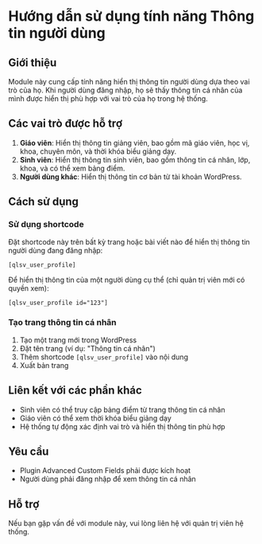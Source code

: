 # Hướng dẫn sử dụng tính năng Thông tin người dùng

## Giới thiệu

Module này cung cấp tính năng hiển thị thông tin người dùng dựa theo vai trò của họ. Khi người dùng đăng nhập, họ sẽ thấy thông tin cá nhân của mình được hiển thị phù hợp với vai trò của họ trong hệ thống.

## Các vai trò được hỗ trợ

1. **Giáo viên**: Hiển thị thông tin giảng viên, bao gồm mã giáo viên, học vị, khoa, chuyên môn, và thời khóa biểu giảng dạy.
2. **Sinh viên**: Hiển thị thông tin sinh viên, bao gồm thông tin cá nhân, lớp, khoa, và có thể xem bảng điểm.
3. **Người dùng khác**: Hiển thị thông tin cơ bản từ tài khoản WordPress.

## Cách sử dụng

### Sử dụng shortcode

Đặt shortcode này trên bất kỳ trang hoặc bài viết nào để hiển thị thông tin người dùng đang đăng nhập:

```
[qlsv_user_profile]
```

Để hiển thị thông tin của một người dùng cụ thể (chỉ quản trị viên mới có quyền xem):

```
[qlsv_user_profile id="123"]
```

### Tạo trang thông tin cá nhân

1. Tạo một trang mới trong WordPress
2. Đặt tên trang (ví dụ: "Thông tin cá nhân")
3. Thêm shortcode `[qlsv_user_profile]` vào nội dung
4. Xuất bản trang

## Liên kết với các phần khác

- Sinh viên có thể truy cập bảng điểm từ trang thông tin cá nhân
- Giáo viên có thể xem thời khóa biểu giảng dạy
- Hệ thống tự động xác định vai trò và hiển thị thông tin phù hợp

## Yêu cầu

- Plugin Advanced Custom Fields phải được kích hoạt
- Người dùng phải đăng nhập để xem thông tin cá nhân

## Hỗ trợ

Nếu bạn gặp vấn đề với module này, vui lòng liên hệ với quản trị viên hệ thống. 